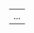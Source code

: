 <!-- ALL-CONTRIBUTORS-LIST:START - Do not remove or modify this section -->
<!-- prettier-ignore-start -->
<!-- markdownlint-disable -->
<table>
<tr>
  <td align="center">...</td>
</tr>
</table>
<!-- markdownlint-restore -->
<!-- prettier-ignore-end -->
<!-- ALL-CONTRIBUTORS-LIST:END -->
